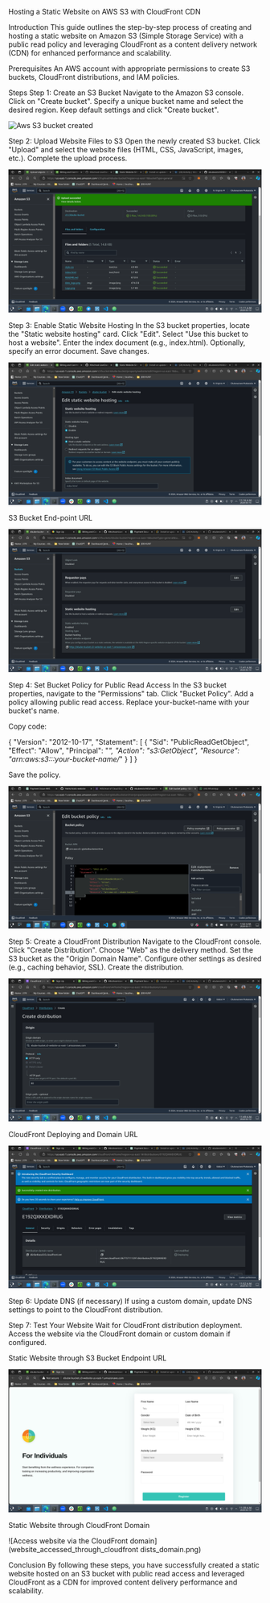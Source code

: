 Hosting a Static Website on AWS S3 with CloudFront CDN

Introduction
This guide outlines the step-by-step process of creating and hosting a static website on Amazon S3 (Simple Storage Service) with a public read policy and leveraging CloudFront as a content delivery network (CDN) for enhanced performance and scalability.

Prerequisites
An AWS account with appropriate permissions to create S3 buckets, CloudFront distributions, and IAM policies.

Steps
Step 1: Create an S3 Bucket
Navigate to the Amazon S3 console.
Click on "Create bucket".
Specify a unique bucket name and select the desired region.
Keep default settings and click "Create bucket".

![Aws S3 bucket created](bucket_created.ng)

Step 2: Upload Website Files to S3
Open the newly created S3 bucket.
Click "Upload" and select the website files (HTML, CSS, JavaScript, images, etc.).
Complete the upload process.

![Static Website Files Uploaded to S3](upload_to_s3_bucKet_successful.png)

Step 3: Enable Static Website Hosting
In the S3 bucket properties, locate the "Static website hosting" card.
Click "Edit".
Select "Use this bucket to host a website".
Enter the index document (e.g., index.html).
Optionally, specify an error document.
Save changes.

![Enabling Static Website Hosting](configure_s3_bucket_properties.png)

S3 Bucket End-point URL

![AWS S3 Endpoint Url](aws_S3_endpoint_url.png)


Step 4: Set Bucket Policy for Public Read Access
In the S3 bucket properties, navigate to the "Permissions" tab.
Click "Bucket Policy".
Add a policy allowing public read access. Replace your-bucket-name with your bucket's name.

Copy code:

{
    "Version": "2012-10-17",
    "Statement": [
        {
            "Sid": "PublicReadGetObject",
            "Effect": "Allow",
            "Principal": "*",
            "Action": "s3:GetObject",
            "Resource": "arn:aws:s3:::your-bucket-name/*"
        }
    ]
}

Save the policy.

![Set AWS S3 Bucket Policy](s3_bucket_policy.png)

Step 5: Create a CloudFront Distribution
Navigate to the CloudFront console.
Click "Create Distribution".
Choose "Web" as the delivery method.
Set the S3 bucket as the "Origin Domain Name".
Configure other settings as desired (e.g., caching behavior, SSL).
Create the distribution.

![Creating CloudFront Dist. using S3 bucket](cloudfront_creation.png)

CloudFront Deploying and Domain URL

![CloudFront Deploying and Domain Url](cloudfront_dist._deploying_and_domain.png)


Step 6: Update DNS (if necessary)
If using a custom domain, update DNS settings to point to the CloudFront distribution.

Step 7: Test Your Website
Wait for CloudFront distribution deployment.
Access the website via the CloudFront domain or custom domain if configured.

Static Website through S3 Bucket Endpoint URL

![Accessing the Static Website Through the S3 End-point URL](s3_static_website_accessed.png)

Static Website through CloudFront Domain

![Access website via the CloudFront domain](website_accessed_through_cloudfront dists_domain.png)

Conclusion
By following these steps, you have successfully created a static website hosted on an S3 bucket with public read access and leveraged CloudFront as a CDN for improved content delivery performance and scalability.
